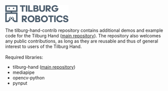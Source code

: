
<img src="images/logo.png" alt= "Tilburg Robotics" width="200px">

The tilburg-hand-contrib repository contains additional demos and example code for the Tilburg Hand ([main repository](https://github.com/TilburgRobotics/tilburg-hand)). The repository also welcomes any public contributions, as long as they are reusable and thus of general interest to users of the Tilburg Hand.<br/>
<br/>
Required libraries:<br/>
- tilburg-hand ([main repository](https://github.com/TilburgRobotics/tilburg-hand))<br/>
- mediapipe<br/>
- opencv-python<br/>
- pynput<br/>

